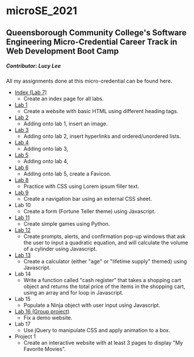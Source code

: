 # microSE_2021

## Queensborough Community College's Software Engineering Micro-Credential Career Track in Web Development Boot Camp
##### Contributor: Lucy Lee

All my assignments done at this micro-credential can be found here.
- [Index (Lab 7)](Index/index.html)
  - Create an index page for all labs.
- [Lab 1](lab1/lab1.html)
  - Create a website with basic HTML using different heading tags.
- [Lab 2](lab2/lab2.html)
  - Adding onto lab 1, insert an image.
- [Lab 3](lab3/lab3.html)
  - Adding onto lab 2, insert hyperlinks and ordered/unordered lists.
- [Lab 4](lab4/lab4.html)
  - Adding onto lab 3,
- [Lab 5](lab5/lab5.html)
  - Adding onto lab 4,
- [Lab 6](lab6/lab6.html)
  - Adding onto lab 5, create a Favicon.
- [Lab 8](lab8/lab8.html)
  - Practice with CSS using Lorem ipsum filler text.
- [Lab 9](lab9/lab9.html)
  - Create a navigation bar using an external CSS sheet.
- Lab 10
  - Create a form (Fortune Teller theme) using Javascript.
- [Lab 11](lab11/Game.py)
  - Create simple games using Python.
- [Lab 12](lab12/lab12.html)
  - Create prompts, alerts, and confirmation pop-up windows that ask the user to input a quadratic equation, and will calculate the volume of a cylinder using Javascript.
- [Lab 13](lab13/lab13.html)
  - Create a calculator (either "age" or "lifetime supply" themed) using Javascript.
- Lab 14
  - Write a function called "cash register" that takes a shopping cart object and returns the total price of the items in the shopping cart, using an array and for loop in Javascript.
- Lab 15
  - Populate a Ninja object with user input using Javascript.
- [Lab 16 (Group project)](lab16)
  - Fix a demo website.
- Lab 17
  - Use jQuery to manipulate CSS and apply animation to a box.
- Project 1
  - Create an interactive website with at least 3 pages to display "My Favorite Movies".
